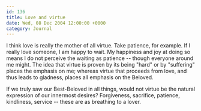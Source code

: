 ```yaml
---
id: 136
title: Love and virtue
date: Wed, 08 Dec 2004 12:00:00 +0000
category: Journal
---
```


I think love is really the mother of all virtue.  Take patience, for
example.  If I really love someone, I am happy to wait.  My happiness
and joy at doing so means I do not perceive the waiting as patience --
though everyone around me might.  The idea that virtue is proven by its
being "hard" or by "suffering" places the emphasis on me; whereas virtue
that proceeds from love, and thus leads to gladness, places all emphasis
on the Beloved.

If we truly saw our Best-Beloved in all things, would not virtue be the
natural expression of our innermost desires?  Forgiveness, sacrifice,
patience, kindliness, service -- these are as breathing to a lover.


